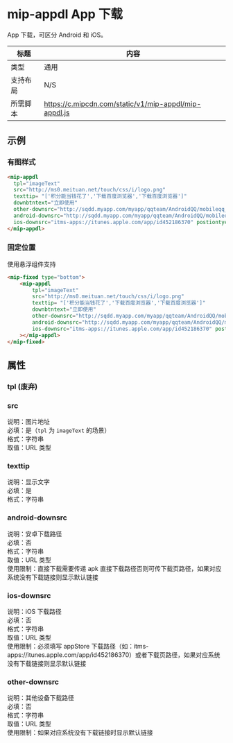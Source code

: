 # mip-appdl App 下载

App 下载，可区分 Android 和 iOS。

标题|内容
----|----
类型|通用
支持布局|N/S
所需脚本|https://c.mipcdn.com/static/v1/mip-appdl/mip-appdl.js

## 示例

### 有图样式

```html
<mip-appdl 
  tpl="imageText" 
  src="http://ms0.meituan.net/touch/css/i/logo.png" 
  texttip= "['积分能当钱花了','下载百度浏览器','下载百度浏览器']" 
  downbtntext="立即使用" 
  other-downsrc="http://sqdd.myapp.com/myapp/qqteam/AndroidQQ/mobileqq_android.apk"
  android-downsrc="http://sqdd.myapp.com/myapp/qqteam/AndroidQQ/mobileqq_android.apk" 
  ios-downsrc="itms-apps://itunes.apple.com/app/id452186370" postiontye="fixed">
</mip-appdl>
```

### 固定位置

使用悬浮组件支持

```html
<mip-fixed type="bottom">
	<mip-appdl 
		tpl="imageText" 
		src="http://ms0.meituan.net/touch/css/i/logo.png" 
		texttip= "['积分能当钱花了','下载百度浏览器','下载百度浏览器']" 
		downbtntext="立即使用" 
		other-downsrc="http://sqdd.myapp.com/myapp/qqteam/AndroidQQ/mobileqq_android.apk"
		android-downsrc="http://sqdd.myapp.com/myapp/qqteam/AndroidQQ/mobileqq_android.apk" 
		ios-downsrc="itms-apps://itunes.apple.com/app/id452186370" postiontye="fixed"
	></mip-appdl>
</mip-fixed>
```


## 属性

### tpl (废弃)

### src

说明：图片地址  
必填：是（`tpl` 为 `imageText` 的场景）  
格式：字符串  
取值：URL 类型  

### texttip

说明：显示文字  
必填：是  
格式：字符串  

### android-downsrc

说明：安卓下载路径  
必填：否  
格式：字符串  
取值：URL 类型  
使用限制：直接下载需要传递 apk 直接下载路径否则可传下载页路径，如果对应系统没有下载链接则显示默认链接  

### ios-downsrc

说明：iOS 下载路径  
必填：否  
格式：字符串  
取值：URL 类型  
使用限制：必须填写 appStore 下载路径（如：itms-apps://itunes.apple.com/app/id452186370）或者下载页路径，如果对应系统没有下载链接则显示默认链接  

### other-downsrc

说明：其他设备下载路径  
必填：否  
格式：字符串  
取值：URL 类型  
使用限制：如果对应系统没有下载链接时显示默认链接  
